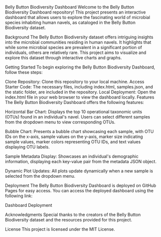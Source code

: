 Belly Button Biodiversity Dashboard
Welcome to the Belly Button Biodiversity Dashboard repository! This project presents an interactive dashboard that allows users to explore the fascinating world of microbial species inhabiting human navels, as cataloged in the Belly Button Biodiversity dataset.

Background
The Belly Button Biodiversity dataset offers intriguing insights into the microbial communities residing in human navels. It highlights that while some microbial species are prevalent in a significant portion of individuals, others are relatively rare. This project aims to visualize and explore this dataset through interactive charts and graphs.

Getting Started
To begin exploring the Belly Button Biodiversity Dashboard, follow these steps:

Clone Repository: Clone this repository to your local machine.
Access Starter Code: The necessary files, including index.html, samples.json, and the static folder, are included in the repository.
Local Deployment: Open the index.html file in your web browser to view the dashboard locally.
Features
The Belly Button Biodiversity Dashboard offers the following features:

Horizontal Bar Chart: Displays the top 10 operational taxonomic units (OTUs) found in an individual's navel. Users can select different samples from the dropdown menu to view corresponding OTUs.

Bubble Chart: Presents a bubble chart showcasing each sample, with OTU IDs on the x-axis, sample values on the y-axis, marker size indicating sample values, marker colors representing OTU IDs, and text values displaying OTU labels.

Sample Metadata Display: Showcases an individual's demographic information, displaying each key-value pair from the metadata JSON object.

Dynamic Plot Updates: All plots update dynamically when a new sample is selected from the dropdown menu.

Deployment
The Belly Button Biodiversity Dashboard is deployed on GitHub Pages for easy access. You can access the deployed dashboard using the following link:

Dashboard Deployment <!-- Replace '#' with the actual deployment link -->

Acknowledgments
Special thanks to the creators of the Belly Button Biodiversity dataset and the resources provided for this project.

License
This project is licensed under the MIT License.
